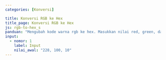 ```yaml
---
categories: [Konversi]

title: Konversi RGB ke Hex
title_page: Konversi RGB ke Hex
js: rgb-to-hex_s
panduan: "Mengubah kode warna rgb ke hex. Masukkan nilai red, green, dan blue berupa bilangan bulat dalam rentang $0\\ldots 255$."
input:
  - nomor: 1
    label: Input
    nilai_awal: "228, 100, 10"
---
```


